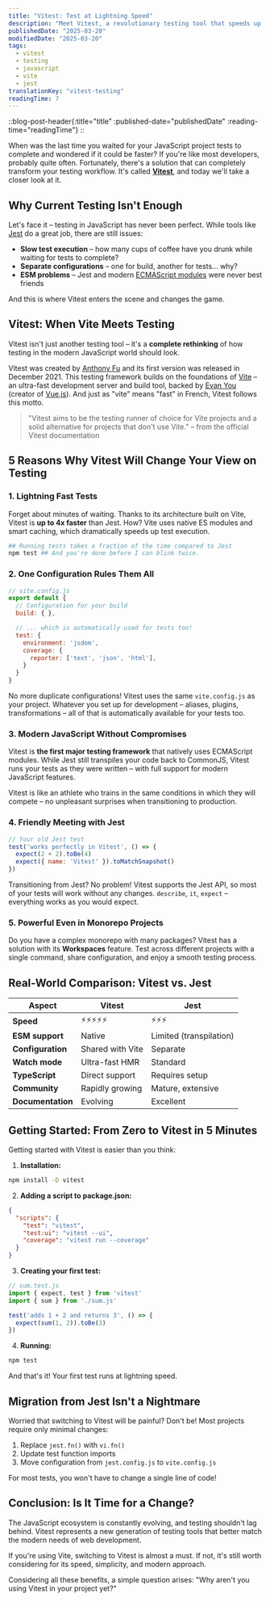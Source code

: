 ```yaml
---
title: "Vitest: Test at Lightning Speed"
description: "Meet Vitest, a revolutionary testing tool that speeds up JavaScript testing up to 4x compared to Jest and offers native support for ESM modules."
publishedDate: "2025-03-20"
modifiedDate: "2025-03-20"
tags:
  - vitest
  - testing
  - javascript
  - vite
  - jest
translationKey: "vitest-testing"
readingTime: 7
---
```


::blog-post-header{:title="title" :published-date="publishedDate" :reading-time="readingTime"}
::

When was the last time you waited for your JavaScript project tests to complete and wondered if it could be faster? If you're like most developers, probably quite often. Fortunately, there's a solution that can completely transform your testing workflow. It's called [**Vitest**](https://vitest.dev/), and today we'll take a closer look at it.

## Why Current Testing Isn't Enough

Let's face it – testing in JavaScript has never been perfect. While tools like [Jest](https://jestjs.io/) do a great job, there are still issues:

- **Slow test execution** – how many cups of coffee have you drunk while waiting for tests to complete?
- **Separate configurations** – one for build, another for tests... why?
- **ESM problems** – Jest and modern [ECMAScript modules](https://developer.mozilla.org/en-US/docs/Web/JavaScript/Guide/Modules) were never best friends

And this is where Vitest enters the scene and changes the game.

## Vitest: When Vite Meets Testing

Vitest isn't just another testing tool – it's a **complete rethinking** of how testing in the modern JavaScript world should look.

Vitest was created by [Anthony Fu](https://antfu.me/) and its first version was released in December 2021. This testing framework builds on the foundations of [Vite](https://vite.dev/) – an ultra-fast development server and build tool, backed by [Evan You](https://evanyou.me/) (creator of [Vue.js](https://vuejs.org/)). And just as "vite" means "fast" in French, Vitest follows this motto.

> "Vitest aims to be the testing runner of choice for Vite projects and a solid alternative for projects that don't use Vite." – from the official Vitest documentation
>

## 5 Reasons Why Vitest Will Change Your View on Testing

### 1. Lightning Fast Tests

Forget about minutes of waiting. Thanks to its architecture built on Vite, Vitest is **up to 4x faster** than Jest. How? Vite uses native ES modules and smart caching, which dramatically speeds up test execution.

```bash
## Running tests takes a fraction of the time compared to Jest
npm test ## And you're done before I can blink twice.
```

### 2. One Configuration Rules Them All

```javascript
// vite.config.js
export default {
  // Configuration for your build
  build: { },

  // ... which is automatically used for tests too!
  test: {
    environment: 'jsdom',
    coverage: {
      reporter: ['text', 'json', 'html'],
    }
  }
}
```

No more duplicate configurations! Vitest uses the same `vite.config.js` as your project. Whatever you set up for development – aliases, plugins, transformations – all of that is automatically available for your tests too.

### 3. Modern JavaScript Without Compromises

Vitest is **the first major testing framework** that natively uses ECMAScript modules. While Jest still transpiles your code back to CommonJS, Vitest runs your tests as they were written – with full support for modern JavaScript features.

Vitest is like an athlete who trains in the same conditions in which they will compete – no unpleasant surprises when transitioning to production.

### 4. Friendly Meeting with Jest

```javascript
// Your old Jest test
test('works perfectly in Vitest', () => {
  expect(2 + 2).toBe(4)
  expect({ name: 'Vitest' }).toMatchSnapshot()
})
```

Transitioning from Jest? No problem! Vitest supports the Jest API, so most of your tests will work without any changes. `describe`, `it`, `expect` – everything works as you would expect.

### 5. Powerful Even in Monorepo Projects

Do you have a complex monorepo with many packages? Vitest has a solution with its **Workspaces** feature. Test across different projects with a single command, share configuration, and enjoy a smooth testing process.

## Real-World Comparison: Vitest vs. Jest

| Aspect          | Vitest           | Jest                  |
| --------------- | ---------------- | --------------------- |
| **Speed**       | ⚡⚡⚡⚡⚡            | ⚡⚡⚡                   |
| **ESM support** | Native           | Limited (transpilation) |
| **Configuration** | Shared with Vite | Separate             |
| **Watch mode**  | Ultra-fast HMR   | Standard              |
| **TypeScript**  | Direct support   | Requires setup        |
| **Community**   | Rapidly growing  | Mature, extensive     |
| **Documentation** | Evolving       | Excellent             |

## Getting Started: From Zero to Vitest in 5 Minutes

Getting started with Vitest is easier than you think:

1. **Installation:**

```bash
npm install -D vitest
```

2. **Adding a script to package.json:**

```json
{
  "scripts": {
    "test": "vitest",
    "test:ui": "vitest --ui",
    "coverage": "vitest run --coverage"
  }
}
```

3. **Creating your first test:**

```javascript
// sum.test.js
import { expect, test } from 'vitest'
import { sum } from './sum.js'

test('adds 1 + 2 and returns 3', () => {
  expect(sum(1, 2)).toBe(3)
})
```

4. **Running:**
```bash
npm test
```

And that's it! Your first test runs at lightning speed.

## Migration from Jest Isn't a Nightmare

Worried that switching to Vitest will be painful? Don't be! Most projects require only minimal changes:

1. Replace `jest.fn()` with `vi.fn()`
2. Update test function imports
3. Move configuration from `jest.config.js` to `vite.config.js`

For most tests, you won't have to change a single line of code!

## Conclusion: Is It Time for a Change?

The JavaScript ecosystem is constantly evolving, and testing shouldn't lag behind. Vitest represents a new generation of testing tools that better match the modern needs of web development.

If you're using Vite, switching to Vitest is almost a must. If not, it's still worth considering for its speed, simplicity, and modern approach.

Considering all these benefits, a simple question arises: "Why aren't you using Vitest in your project yet?"
